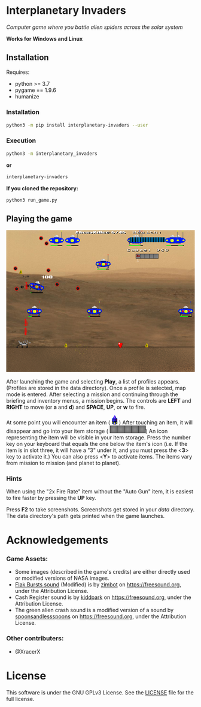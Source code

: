 # Interplanetary Invaders


*Computer game where you battle alien spiders across the solar system*

**Works for Windows and Linux**

## Installation

Requires:
 * python >= 3.7
 * pygame == 1.9.6
 * humanize

### Installation

```bash
python3 -m pip install interplanetary-invaders --user
```

### Execution

```bash
python3 -m interplanetary_invaders
```

**or**

```bash
interplanetary-invaders
```

**If you cloned the repository:**

```bash
python3 run_game.py
```

## Playing the game

 ![Gameplay Screenshot](https://github.com/nachomonkey/Interplanetary-Invaders/blob/master/wiki_data/screenshot_gameplay1.png  "Gameplay Screenshot")

After launching the game and selecting **Play**, a list of profiles appears. (Profiles are stored in the data directory). Once a profile
is selected, map mode is entered. After selecting a mission and continuing through the briefing and inventory menus,
a mission begins. The controls are **LEFT** and **RIGHT** to move (or **a** and **d**) and **SPACE**, **UP**, or **w** to fire.

At some point you will encounter an item (![Item](interplanetary_invaders/images/bitmap/animations/items/block/block1.png  "Item"))
After touching an item, it will disappear and go into your item storage ( ![Item storage](interplanetary_invaders/images/bitmap/itemHolder.png))
An icon representing the item will be visible in your item storage.
Press the number key on your keyboard that equals the one below the item's icon (i.e. If the item is in slot three, it
will have a "3" under it, and you must press the <**3**> key to activate it.)  You can also press <**Y**> to activate items.  The items vary from mission to mission (and planet to planet).

### Hints

When using the "2x Fire Rate" item without the "Auto Gun" item, it is easiest to fire faster
by pressing the **UP** key.

Press **F2** to take screenshots. Screenshots get stored in your *data* directory. The data directory's path gets printed
when the game launches.

# Acknowledgements

### Game Assets:

* Some images (described in the game's credits) are either directly used or modified versions of NASA images.
* [Flak Bursts sound](https://freesound.org/people/zimbot/sounds/209984/) (Modified) is by [zimbot](https://freesound.org/people/zimbot/) on https://freesound.org, under the Attribution License.
* Cash Register sound is by [kiddpark](https://freesound.org/people/kiddpark/) on https://freesound.org, under the Attribution License.
* The green alien crash sound is a modified version of a sound by [spoonsandlessspoons](https://freesound.org/people/spoonsandlessspoons/) on https://freesound.org, under the Attribution License.

### Other contributers:

* @XracerX

# License
This software is under the GNU GPLv3 License. See the [LICENSE](https://github.com/nachomonkey/Interplanetary-Invaders/blob/master/LICENSE) file for the full license.

